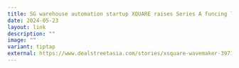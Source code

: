 ```yaml
---
title: SG warehouse automation startup XQUARE raises Series A funcing led by Wavemaker
date: 2024-05-23
layout: link
description: ""
image: ""
variant: tiptap
external: https://www.dealstreetasia.com/stories/xsquare-wavemaker-397135
---
```

